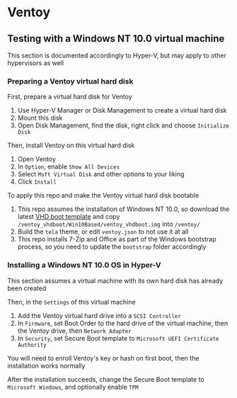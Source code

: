 # Ventoy

## Testing with a Windows NT 10.0 virtual machine

This section is documented accordingly to Hyper-V, but may apply to other hypervisors as well

### Preparing a Ventoy virtual hard disk

First, prepare a virtual hard disk for Ventoy

1. Use Hyper-V Manager or Disk Management to create a virtual hard disk
2. Mount this disk
3. Open Disk Management, find the disk, right click and choose `Initialize Disk`

Then, install Ventoy on this virtual hard disk

1. Open Ventoy
2. In `Option`, enable `Show All Devices`
3. Select `Msft Virtual Disk` and other options to your liking
4. Click `Install`

To apply this repo and make the Ventoy virtual hard disk bootable

1. This repo assumes the installation of Windows NT 10.0, so download the latest [VHD boot template](https://github.com/ventoy/vhdiso) and copy `/ventoy_vhdboot/Win10Based/ventoy_vhdboot.img` into `/ventoy/`
2. Build the `tela` theme, or edit `ventoy.json` to not use it at all
3. This repo installs 7-Zip and Office as part of the Windows bootstrap process, so you need to update the `bootstrap` folder accordingly

### Installing a Windows NT 10.0 OS in Hyper-V

This section assumes a virtual machine with its own hard disk has already been created

Then, in the `Settings` of this virtual machine

1. Add the Ventoy virtual hard drive into a `SCSI Controller`
2. In `Firmware`, set Boot Order to the hard drive of the virtual machine, then the Ventoy drive, then `Network Adapter`
3. In `Security`, set Secure Boot template to `Microsoft UEFI Certificate Authority`

You will need to enroll Ventoy's key or hash on first boot, then the installation works normally

After the installation succeeds, change the Secure Boot template to `Microsoft Windows`, and optionally enable `TPM`

